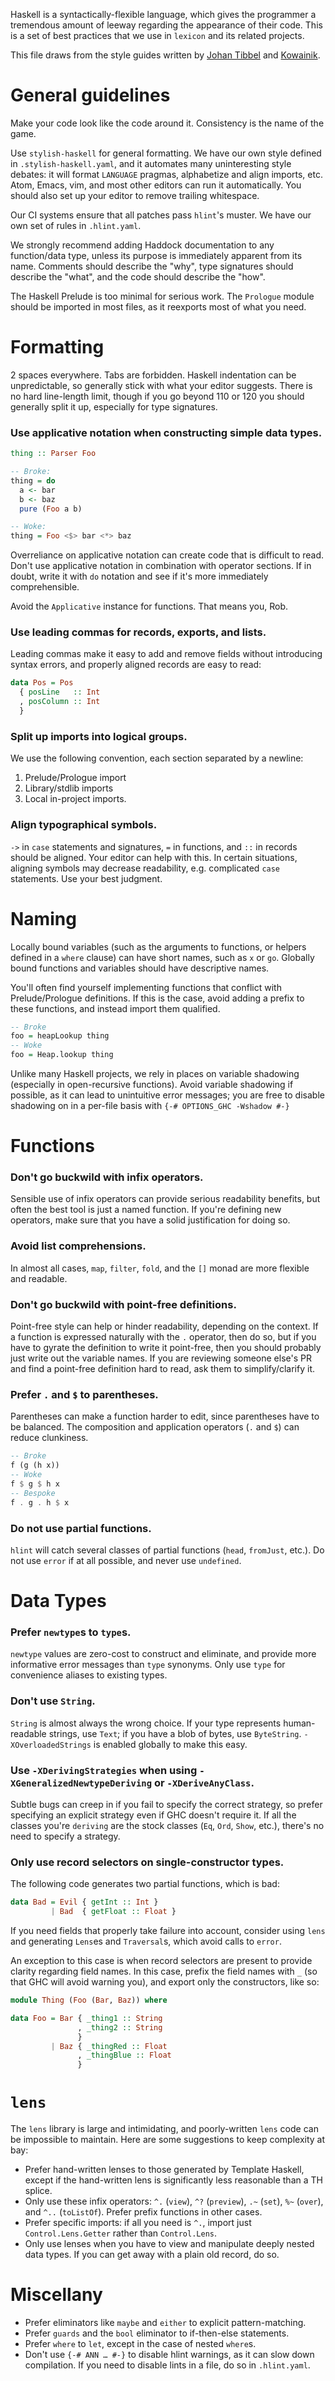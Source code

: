 Haskell is a syntactically-flexible language, which gives the programmer a tremendous amount of leeway regarding the appearance of their code. This is a set of best practices that we use in `lexicon` and its related projects.

This file draws from the style guides written by [Johan Tibbel](https://github.com/tibbe/haskell-style-guide/blob/master/haskell-style.md) and [Kowainik](https://kowainik.github.io/posts/2019-02-06-style-guide).

# General guidelines

Make your code look like the code around it. Consistency is the name of the game.

Use `stylish-haskell` for general formatting. We have our own style defined in `.stylish-haskell.yaml`, and it automates many uninteresting style debates: it will format `LANGUAGE` pragmas, alphabetize and align imports, etc. Atom, Emacs, vim, and most other editors can run it automatically. You should also set up your editor to remove trailing whitespace.

Our CI systems ensure that all patches pass `hlint`'s muster. We have our own set of rules in `.hlint.yaml`.

We strongly recommend adding Haddock documentation to any function/data type, unless its purpose is immediately apparent from its name.
Comments should describe the "why", type signatures should describe the "what", and the code should describe the "how".

The Haskell Prelude is too minimal for serious work. The `Prologue` module should be imported in most files, as it reexports most of what you need.

# Formatting

2 spaces everywhere. Tabs are forbidden. Haskell indentation can be unpredictable, so generally stick with what your editor suggests.
There is no hard line-length limit, though if you go beyond 110 or 120 you should generally split it up, especially for type signatures.

### Use applicative notation when constructing simple data types.

``` haskell
thing :: Parser Foo

-- Broke:
thing = do
  a <- bar
  b <- baz
  pure (Foo a b)

-- Woke:
thing = Foo <$> bar <*> baz
```

Overreliance on applicative notation can create code that is difficult to read. Don't use applicative notation in combination with operator sections. If in doubt, write it with `do` notation and see if it's more immediately comprehensible.

Avoid the `Applicative` instance for functions. That means you, Rob.

### Use leading commas for records, exports, and lists.

Leading commas make it easy to add and remove fields without introducing syntax errors, and properly aligned records are easy to read:

``` haskell
data Pos = Pos
  { posLine   :: Int
  , posColumn :: Int
  }
```

### Split up imports into logical groups.

We use the following convention, each section separated by a newline:

1. Prelude/Prologue import
2. Library/stdlib imports
3. Local in-project imports.

### Align typographical symbols.

`->` in `case` statements and signatures, `=` in functions, and `::` in records should be aligned. Your editor can help with this. In certain situations, aligning symbols may decrease readability, e.g. complicated `case` statements. Use your best judgment.

# Naming

Locally bound variables (such as the arguments to functions, or helpers defined in a `where` clause) can have short names, such as `x` or `go`. Globally bound functions and variables should have descriptive names.

You'll often find yourself implementing functions that conflict with Prelude/Prologue definitions. If this is the case, avoid adding a prefix to these functions, and instead import them qualified.

``` haskell
-- Broke
foo = heapLookup thing
-- Woke
foo = Heap.lookup thing
```

Unlike many Haskell projects, we rely in places on variable shadowing (especially in open-recursive functions).
Avoid variable shadowing if possible, as it can lead to unintuitive error messages; you are free to disable shadowing on in a per-file basis with `{-# OPTIONS_GHC -Wshadow #-}`

# Functions

### Don't go buckwild with infix operators.

Sensible use of infix operators can provide serious readability benefits, but often the best tool is just a named function. If you're defining new operators, make sure that you have a solid justification for doing so.

### Avoid list comprehensions.

In almost all cases, `map`, `filter`, `fold`, and the `[]` monad are more flexible and readable.

### Don't go buckwild with point-free definitions.

Point-free style can help or hinder readability, depending on the context. If a function is expressed naturally with the `.` operator, then do so, but if you have to gyrate the definition to write it point-free, then you should probably just write out the variable names. If you are reviewing someone else's PR and find a point-free definition hard to read, ask them to simplify/clarify it.

### Prefer `.` and `$` to parentheses.

Parentheses can make a function harder to edit, since parentheses have to be balanced. The composition and application operators (`.` and `$`) can reduce clunkiness.

``` haskell
-- Broke
f (g (h x))
-- Woke
f $ g $ h x
-- Bespoke
f . g . h $ x
```

### Do not use partial functions.

`hlint` will catch several classes of partial functions (`head`, `fromJust`, etc.). Do not use `error` if at all possible, and never use `undefined`.

# Data Types

### Prefer `newtype`s to `type`s.

`newtype` values are zero-cost to construct and eliminate, and provide more informative error messages than `type` synonyms. Only use `type` for convenience aliases to existing types.

### Don't use `String`.

`String` is almost always the wrong choice. If your type represents human-readable strings, use `Text`; if you have a blob of bytes, use `ByteString`. `-XOverloadedStrings` is enabled globally to make this easy.

### Use `-XDerivingStrategies` when using `-XGeneralizedNewtypeDeriving` or `-XDeriveAnyClass`.

Subtle bugs can creep in if you fail to specify the correct strategy, so prefer specifying an explicit strategy even if GHC doesn't require it.
If all the classes you're `deriving` are the stock classes (`Eq`, `Ord`, `Show`, etc.), there's no need to specify a strategy.

### Only use record selectors on single-constructor types.

The following code generates two partial functions, which is bad:

``` haskell
data Bad = Evil { getInt :: Int }
         | Bad  { getFloat :: Float }
```

If you need fields that properly take failure into account, consider using `lens` and generating `Lens`es and `Traversal`s, which avoid calls to `error`.

An exception to this case is when record selectors are present to provide clarity regarding field names. In this case, prefix the field names with `_` (so that GHC will avoid warning you), and export only the constructors, like so:

``` haskell
module Thing (Foo (Bar, Baz)) where

data Foo = Bar { _thing1 :: String
               , _thing2 :: String
               }
         | Baz { _thingRed :: Float
               , _thingBlue :: Float
               }
```

# `lens`

The `lens` library is large and intimidating, and poorly-written `lens` code can be impossible to maintain. Here are some suggestions to keep complexity at bay:

* Prefer hand-written lenses to those generated by Template Haskell, except if the hand-written lens is significantly less reasonable than a TH splice.
* Only use these infix operators: `^.` (`view`), `^?` (`preview`), `.~` (`set`), `%~` (`over`), and `^..` (`toListOf`). Prefer prefix functions in other cases.
* Prefer specific imports: if all you need is `^.`, import just `Control.Lens.Getter` rather than `Control.Lens`.
* Only use lenses when you have to view and manipulate deeply nested data types. If you can get away with a plain old record, do so.

# Miscellany

* Prefer eliminators like `maybe` and `either` to explicit pattern-matching.
* Prefer `guards` and the `bool` eliminator to if-then-else statements.
* Prefer `where` to `let`, except in the case of nested `where`s.
* Don't use `{-# ANN … #-}` to disable hlint warnings, as it can slow down compilation. If you need to disable lints in a file, do so in `.hlint.yaml`.
